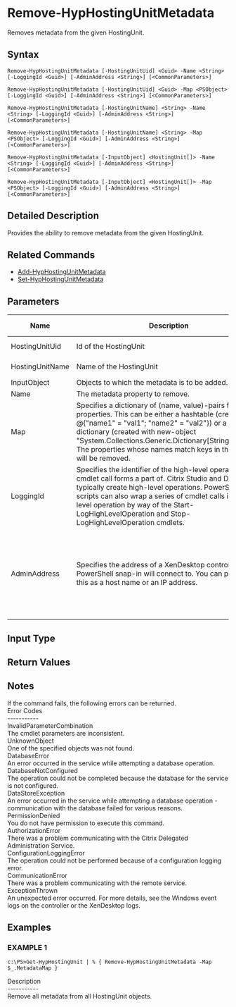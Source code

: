 ﻿# Remove-HypHostingUnitMetadata

   Removes metadata from the given HostingUnit.

## Syntax
```
Remove-HypHostingUnitMetadata [-HostingUnitUid] <Guid> -Name <String> [-LoggingId <Guid>] [-AdminAddress <String>] [<CommonParameters>]

Remove-HypHostingUnitMetadata [-HostingUnitUid] <Guid> -Map <PSObject> [-LoggingId <Guid>] [-AdminAddress <String>] [<CommonParameters>]

Remove-HypHostingUnitMetadata [-HostingUnitName] <String> -Name <String> [-LoggingId <Guid>] [-AdminAddress <String>] [<CommonParameters>]

Remove-HypHostingUnitMetadata [-HostingUnitName] <String> -Map <PSObject> [-LoggingId <Guid>] [-AdminAddress <String>] [<CommonParameters>]

Remove-HypHostingUnitMetadata [-InputObject] <HostingUnit[]> -Name <String> [-LoggingId <Guid>] [-AdminAddress <String>] [<CommonParameters>]

Remove-HypHostingUnitMetadata [-InputObject] <HostingUnit[]> -Map <PSObject> [-LoggingId <Guid>] [-AdminAddress <String>] [<CommonParameters>]
```

## Detailed Description
   Provides the ability to remove metadata from the given HostingUnit.

## Related Commands
  * [Add-HypHostingUnitMetadata](Add-HypHostingUnitMetadata.html)
  * [Set-HypHostingUnitMetadata](Set-HypHostingUnitMetadata.html)
## Parameters

| Name   | Description | Required? | Pipeline Input | Default Value |
| --- | --- | --- | --- | --- |
| HostingUnitUid | Id of the HostingUnit | true | true (ByValue, ByPropertyName) |  |
| HostingUnitName | Name of the HostingUnit | true | true (ByValue, ByPropertyName) |  |
| InputObject | Objects to which the metadata is to be added. | true | true (ByValue) |  |
| Name | The metadata property to remove. | true | false |  |
| Map | Specifies a dictionary of (name, value)-pairs for the properties. This can be either a hashtable (created with @{"name1" = "val1"; "name2" = "val2"}) or a string dictionary (created with new-object "System.Collections.Generic.Dictionary[String,String]"). The properties whose names match keys in the map will be removed. | true | true (ByValue) |  |
| LoggingId | Specifies the identifier of the high-level operation this cmdlet call forms a part of. Citrix Studio and Director typically create high-level operations. PowerShell scripts can also wrap a series of cmdlet calls in a high-level operation by way of the Start-LogHighLevelOperation and Stop-LogHighLevelOperation cmdlets. | false | false |  |
| AdminAddress | Specifies the address of a XenDesktop controller the PowerShell snap-in will connect to. You can provide this as a host name or an IP address. | false | false | Localhost. Once a value is provided by any cmdlet, this value becomes the default. |

## Input Type
### 
   
## Return Values
### 
   ## Notes
   If the command fails, the following errors can be returned.<br>    Error Codes<br>    -----------<br>    InvalidParameterCombination<br>        The cmdlet parameters are inconsistent.<br>    UnknownObject<br>        One of the specified objects was not found.<br>    DatabaseError<br>        An error occurred in the service while attempting a database operation.<br>    DatabaseNotConfigured<br>        The operation could not be completed because the database for the service is not configured.<br>    DataStoreException<br>        An error occurred in the service while attempting a database operation - communication with the database failed for various reasons.<br>    PermissionDenied<br>        You do not have permission to execute this command.<br>    AuthorizationError<br>        There was a problem communicating with the Citrix Delegated Administration Service.<br>    ConfigurationLoggingError<br>        The operation could not be performed because of a configuration logging error.<br>    CommunicationError<br>        There was a problem communicating with the remote service.<br>    ExceptionThrown<br>        An unexpected error occurred.  For more details, see the Windows event logs on the controller or the XenDesktop logs.
## Examples

### EXAMPLE 1
```
c:\PS>Get-HypHostingUnit | % { Remove-HypHostingUnitMetadata -Map $_.MetadataMap }
```
   Description<br>-----------<br>Remove all metadata from all HostingUnit objects.
